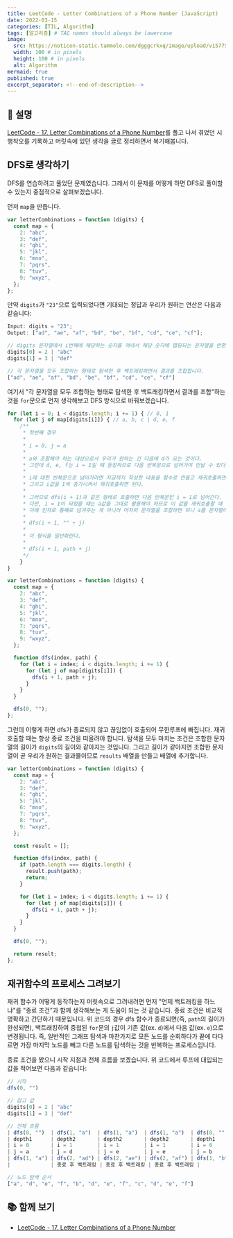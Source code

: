 ```yaml
---
title: LeetCode - Letter Combinations of a Phone Number (JavaScript)
date: 2022-03-15
categories: [TIL, Algorithm]
tags: [알고리즘] # TAG names should always be lowercase
image:
  src: https://noticon-static.tammolo.com/dgggcrkxq/image/upload/v1577524878/noticon/gzl7ru4i4vv3phyv34y3.png
  width: 100 # in pixels
  height: 100 # in pixels
  alt: Algorithm
mermaid: true
published: true
excerpt_separator: <!--end-of-description-->
---
```


## 💁 설명

[LeetCode - 17. Letter Combinations of a Phone Number](https://leetcode.com/problems/letter-combinations-of-a-phone-number/)를 풀고 나서 겪었던 시행착오를 기록하고 머릿속에 있던 생각을 글로 정리하면서 복기해봅니다.

<!--end-of-description-->

## DFS로 생각하기

DFS를 연습하려고 풀었던 문제였습니다. 그래서 이 문제를 어떻게 하면 DFS로 풀이할 수 있는지 중점적으로 살펴보겠습니다.

먼저 `map`을 만듭니다.

```js
var letterCombinations = function (digits) {
  const map = {
    2: "abc",
    3: "def",
    4: "ghi",
    5: "jkl",
    6: "mno",
    7: "pqrs",
    8: "tuv",
    9: "wxyz",
  };
};
```

만약 `digits`가 `"23"`으로 입력되었다면 기대되는 정답과 우리가 원하는 연산은 다음과 같습니다:

<!-- prettier-ignore-start -->
```js
Input: digits = "23";
Output: ["ad", "ae", "af", "bd", "be", "bf", "cd", "ce", "cf"];

// digits 문자열에서 i번째에 해당하는 숫자를 꺼내서 해당 숫자에 맵핑되는 문자열을 반환합니다.
digits[0] = 2 | "abc"
digits[1] = 3 | "def"

// 각 문자열을 모두 조합하는 형태로 탐색한 후 백트래킹하면서 결과를 조합합니다.
["ad", "ae", "af", "bd", "be", "bf", "cd", "ce", "cf"]
```
<!-- prettier-ignore-end -->

여기서 "각 문자열을 모두 조합하는 형태로 탐색한 후 백트래킹하면서 결과를 조합"하는 것을 `for`문으로 먼저 생각해보고 DFS 방식으로 바꿔보겠습니다.

<!-- prettier-ignore-start -->
```js
for (let i = 0; i < digits.length; i += 1) { // 0, 1
  for (let j of map[digits[i]]) { // a, b, c | d, e, f
    /**
     * 첫번째 경우
     * 
     * i = 0, j = a 
     * 
     * a와 조합해야 하는 대상으로서 우리가 원하는 건 다음에 d가 오는 것이다.
     * 그런데 d, e, f는 i = 1일 때 등장하므로 다음 반복문으로 넘어가야 만날 수 있다.
     * 
     * i에 대한 반복문으로 넘어가려면 지금까지 작성한 내용을 함수로 만들고 재귀호출하면 된다.
     * 그리고 i값을 1씩 증가시켜서 재귀호출하면 된다.
     * 
     * 그러므로 dfs(i + 1)과 같은 형태로 호출하면 다음 반복문인 i = 1로 넘어간다.
     * 다만, i = 1이 되었을 때는 a값을 그대로 활용해야 하므로 이 값을 재귀호출할 때 인자로 넘겨줘야 한다.
     * 이때 인자로 통째로 넘겨주는 게 아니라 어차피 문자열을 조합하면 되니 a를 문자열에 추가한 형태로 넘겨주면 된다.
     * 
     * dfs(i + 1, "" + j)
     * 
     * 이 형식을 일반화한다.
     * 
     * dfs(i + 1, path + j)
     */
    }
}
```
<!-- prettier-ignore-end -->

```js
var letterCombinations = function (digits) {
  const map = {
    2: "abc",
    3: "def",
    4: "ghi",
    5: "jkl",
    6: "mno",
    7: "pqrs",
    8: "tuv",
    9: "wxyz",
  };

  function dfs(index, path) {
    for (let i = index; i < digits.length; i += 1) {
      for (let j of map[digits[i]]) {
        dfs(i + 1, path + j);
      }
    }
  }

  dfs(0, "");
};
```

그런데 이렇게 하면 dfs가 종료되지 않고 끊임없이 호출되어 무한루프에 빠집니다. 재귀호출할 때는 항상 종료 조건을 떠올려야 합니다. 탐색을 모두 마치는 조건은 조합한 문자열의 길이가 `digits`의 길이와 같아지는 것입니다. 그리고 길이가 같아지면 조합한 문자열이 곧 우리가 원하는 결과물이므로 `results` 배열을 만들고 배열에 추가합니다.

```js
var letterCombinations = function (digits) {
  const map = {
    2: "abc",
    3: "def",
    4: "ghi",
    5: "jkl",
    6: "mno",
    7: "pqrs",
    8: "tuv",
    9: "wxyz",
  };

  const result = [];

  function dfs(index, path) {
    if (path.length === digits.length) {
      result.push(path);
      return;
    }

    for (let i = index; i < digits.length; i += 1) {
      for (let j of map[digits[i]]) {
        dfs(i + 1, path + j);
      }
    }
  }

  dfs(0, "");

  return result;
};
```

## 재귀함수의 프로세스 그려보기

재귀 함수가 어떻게 동작하는지 머릿속으로 그려내려면 먼저 "언제 백트래킹을 하느냐"를 "종료 조건"과 함께 생각해보는 게 도움이 되는 것 같습니다. 종료 조건은 비교적 명확하고 간단하기 때문입니다. 위 코드의 경우 dfs 함수가 종료되면(즉, `path`의 길이가 완성되면), 백트래킹하여 중첩된 `for`문의 `j`값이 기존 값(ex. `d`)에서 다음 값(ex. `e`)으로 변경됩니다. 즉, 일반적인 그래프 탐색과 마찬가지로 모든 노드를 순회하다가 끝에 다다르면 가장 마지막 노드를 빼고 다른 노드를 탐색하는 것을 반복하는 프로세스입니다.

종료 조건을 봤으니 시작 지점과 전체 흐름을 보겠습니다. 위 코드에서 루프에 대입되는 값을 적어보면 다음과 같습니다:

<!-- prettier-ignore-start -->
```js
// 시작
dfs(0, "")

// 참고 값
digits[0] = 2 | "abc"
digits[1] = 3 | "def"

// 전체 흐름
| dfs(0, "")  | dfs(1, "a")  | dfs(1, "a")  | dfs(1, "a")  | dfs(0, "")  |     |
| depth1      | depth2       | depth2       | depth2       | depth1      |     |
| i = 0       | i = 1        | i = 1        | i = 1        | i = 0       | ... |
| j = a       | j = d        | j = e        | j = e        | j = b       |     |
| dfs(1, "a") | dfs(2, "ad") | dfs(2, "ae") | dfs(2, "af") | dfs(1, "b") |     |
|             | 종료 후 백트래킹 | 종료 후 백트래킹 | 종료 후 백트래킹 |             |     |

// 노드 탐색 순서
["a", "d", "e", "f", "b", "d", "e", "f", "c", "d", "e", "f"]
```
<!-- prettier-ignore-end -->

## 📚 함께 보기

- [LeetCode - 17. Letter Combinations of a Phone Number](https://leetcode.com/problems/letter-combinations-of-a-phone-number/)
